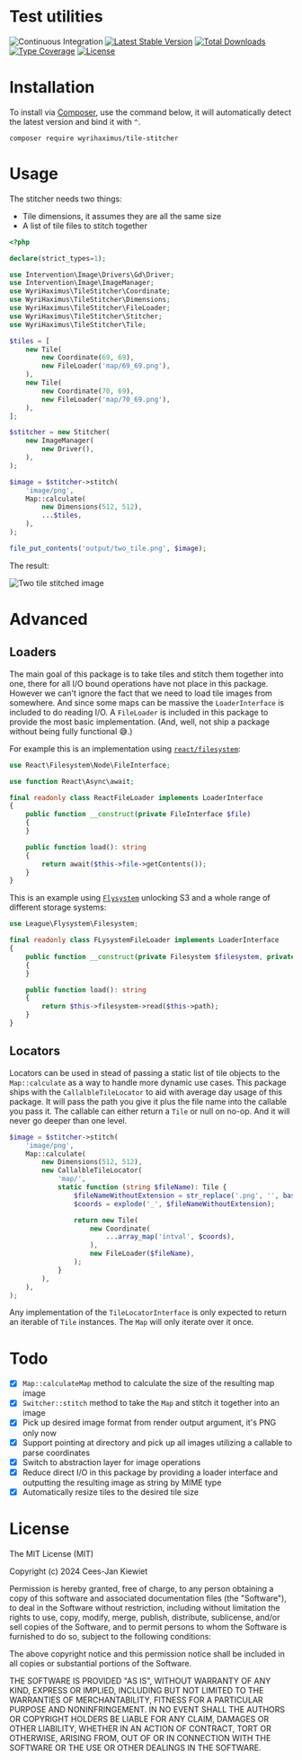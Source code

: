 # Test utilities

![Continuous Integration](https://github.com/wyrihaximus/php-tile-stitcher/workflows/Continuous%20Integration/badge.svg)
[![Latest Stable Version](https://poser.pugx.org/wyrihaximus/tile-stitcher/v/stable.png)](https://packagist.org/packages/wyrihaximus/tile-stitcher)
[![Total Downloads](https://poser.pugx.org/wyrihaximus/tile-stitcher/downloads.png)](https://packagist.org/packages/wyrihaximus/tile-stitcher/stats)
[![Type Coverage](https://shepherd.dev/github/WyriHaximus/php-tile-stitcher/coverage.svg)](https://shepherd.dev/github/WyriHaximus/php-tile-stitcher)
[![License](https://poser.pugx.org/wyrihaximus/tile-stitcher/license.png)](https://packagist.org/packages/wyrihaximus/tile-stitcher)

# Installation

To install via [Composer](http://getcomposer.org/), use the command below, it will automatically detect the latest version and bind it with `^`.

```
composer require wyrihaximus/tile-stitcher
```

# Usage

The stitcher needs two things:
* Tile dimensions, it assumes they are all the same size
* A list of tile files to stitch together

```php
<?php

declare(strict_types=1);

use Intervention\Image\Drivers\Gd\Driver;
use Intervention\Image\ImageManager;
use WyriHaximus\TileStitcher\Coordinate;
use WyriHaximus\TileStitcher\Dimensions;
use WyriHaximus\TileStitcher\FileLoader;
use WyriHaximus\TileStitcher\Stitcher;
use WyriHaximus\TileStitcher\Tile;

$tiles = [
    new Tile(
        new Coordinate(69, 69),
        new FileLoader('map/69_69.png'),
    ),
    new Tile(
        new Coordinate(70, 69),
        new FileLoader('map/70_69.png'),
    ),
];

$stitcher = new Stitcher(
    new ImageManager(
        new Driver(),
    ),
);

$image = $stitcher->stitch(
    'image/png',
    Map::calculate(
        new Dimensions(512, 512),
        ...$tiles,
    ),
);

file_put_contents('output/two_tile.png', $image);
```

The result:

![Two tile stitched image](tests/maps/1x2.png)

# Advanced

## Loaders

The main goal of this package is to take tiles and stitch them together into one, there for all I/O bound operations
have not place in this package. However we can't ignore the fact that we need to load tile images from somewhere. And
since some maps can be massive the `LoaderInterface` is included to do reading I/O. A `FileLoader` is included in this
package to provide the most basic implementation. (And, well, not ship a package without being fully functional 😅.)

For example this is an implementation using [`react/filesystem`](https://github.com/reactphp/filesystem/?tab=readme-ov-file#getcontents):

```php
use React\Filesystem\Node\FileInterface;

use function React\Async\await;

final readonly class ReactFileLoader implements LoaderInterface
{
    public function __construct(private FileInterface $file)
    {
    }

    public function load(): string
    {
        return await($this->file->getContents());
    }
}
```

This is an example using [`Flysystem`](https://flysystem.thephpleague.com/docs/) unlocking S3 and a whole range of
different storage systems:

```php
use League\Flysystem\Filesystem;

final readonly class FLysystemFileLoader implements LoaderInterface
{
    public function __construct(private Filesystem $filesystem, private string $path)
    {
    }

    public function load(): string
    {
        return $this->filesystem->read($this->path);
    }
}
```

## Locators

Locators can be used in stead of passing a static list of tile objects to the `Map::calculate` as a way to handle more
dynamic use cases. This package ships with the `CallalbleTileLocator` to aid with average day usage of this package.
It will pass the path you give it plus the file name into the callable you pass it. The callable can either return a
`Tile` or null on no-op. And it will never go deeper than one level.

```php
$image = $stitcher->stitch(
    'image/png',
    Map::calculate(
        new Dimensions(512, 512),
        new CallalbleTileLocator(
            'map/',
            static function (string $fileName): Tile {
                $fileNameWithoutExtension = str_replace('.png', '', basename($fileName));
                $coords = explode('_', $fileNameWithoutExtension);

                return new Tile(
                    new Coordinate(
                        ...array_map('intval', $coords),
                    ),
                    new FileLoader($fileName),
                );
            }
        ),
    ),
);
```

Any implementation of the `TileLocatorInterface` is only expected to return an iterable of `Tile` instances. The `Map`
will only iterate over it once.

# Todo

- [X] `Map::calculateMap` method to calculate the size of the resulting map image
- [X] `Switcher::stitch` method to take the `Map` and stitch it together into an image
- [X] Pick up desired image format from render output argument, it's PNG only now
- [X] Support pointing at directory and pick up all images utilizing a callable to parse coordinates
- [X] Switch to abstraction layer for image operations
- [X] Reduce direct I/O in this package by providing a loader interface and outputting the resulting image as string by MIME type
- [X] Automatically resize tiles to the desired tile size

# License

The MIT License (MIT)

Copyright (c) 2024 Cees-Jan Kiewiet

Permission is hereby granted, free of charge, to any person obtaining a copy
of this software and associated documentation files (the "Software"), to deal
in the Software without restriction, including without limitation the rights
to use, copy, modify, merge, publish, distribute, sublicense, and/or sell
copies of the Software, and to permit persons to whom the Software is
furnished to do so, subject to the following conditions:

The above copyright notice and this permission notice shall be included in all
copies or substantial portions of the Software.

THE SOFTWARE IS PROVIDED "AS IS", WITHOUT WARRANTY OF ANY KIND, EXPRESS OR
IMPLIED, INCLUDING BUT NOT LIMITED TO THE WARRANTIES OF MERCHANTABILITY,
FITNESS FOR A PARTICULAR PURPOSE AND NONINFRINGEMENT. IN NO EVENT SHALL THE
AUTHORS OR COPYRIGHT HOLDERS BE LIABLE FOR ANY CLAIM, DAMAGES OR OTHER
LIABILITY, WHETHER IN AN ACTION OF CONTRACT, TORT OR OTHERWISE, ARISING FROM,
OUT OF OR IN CONNECTION WITH THE SOFTWARE OR THE USE OR OTHER DEALINGS IN THE
SOFTWARE.
